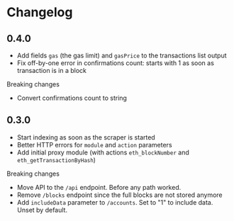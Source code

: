 # Changelog

## 0.4.0

- Add fields `gas` (the gas limit) and `gasPrice` to the transactions list output
- Fix off-by-one error in confirmations count: starts with 1 as soon as transaction is in a block

Breaking changes

- Convert confirmations count to string

## 0.3.0

- Start indexing as soon as the scraper is started
- Better HTTP errors for `module` and `action` parameters
- Add initial proxy module (with actions `eth_blockNumber` and `eth_getTransactionByHash`)

Breaking changes

- Move API to the `/api` endpoint. Before any path worked.
- Remove `/blocks` endpoint since the full blocks are not stored anymore
- Add `includeData` parameter to `/accounts`. Set to "1" to include data. Unset by default.
